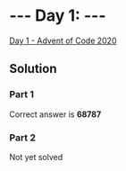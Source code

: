 # --- Day 1: ---

[Day 1  - Advent of Code 2020](https://adventofcode.com/2022/day/1)

## Solution

### Part 1

Correct answer is **68787**

### Part 2

Not yet solved
